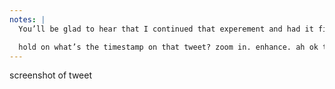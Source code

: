 ```yaml
---
notes: |
  You’ll be glad to hear that I continued that experement and had it finished months ago and release to the world to use for ages 

  hold on what’s the timestamp on that tweet? zoom in. enhance. ah ok that was just 6 days ago! whoops! I’ll be telling some of the story why this was so difficult today but a lot of it will need to wait for the closing dinner. I need a drink or two to talk about some of the things that I’ve seen.
---
```


screenshot of tweet


